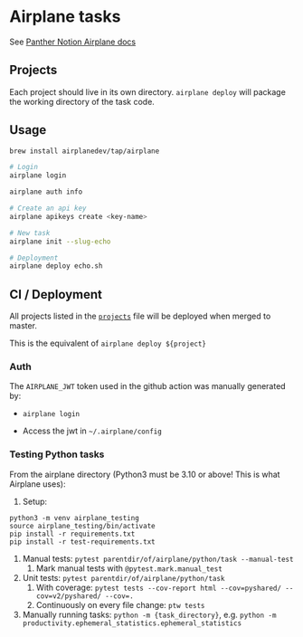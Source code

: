 # Airplane tasks
See [Panther Notion Airplane docs](https://www.notion.so/pantherlabs/Airplane-0389875e0c7b43eeba1a57dfbfdcce9a)

## Projects

Each project should live in its own directory. `airplane deploy` will package the working directory of the task code.



## Usage

```sh
brew install airplanedev/tap/airplane
```

```sh
# Login
airplane login

airplane auth info

# Create an api key
airplane apikeys create <key-name>

# New task
airplane init --slug-echo

# Deployment
airplane deploy echo.sh
```

## CI / Deployment

All projects listed in the [`projects`](projects) file will be deployed when merged to master.

This is the equivalent of `airplane deploy ${project}`


### Auth

The `AIRPLANE_JWT` token used in the github action was manually generated by:

  - `airplane login`

  - Access the jwt in  `~/.airplane/config`


### Testing Python tasks
From the airplane directory (Python3 must be 3.10 or above! This is what Airplane uses):
1. Setup:
```
python3 -m venv airplane_testing
source airplane_testing/bin/activate
pip install -r requirements.txt
pip install -r test-requirements.txt
```
1. Manual tests: `pytest parentdir/of/airplane/python/task --manual-test`
    1. Mark manual tests with `@pytest.mark.manual_test`
1. Unit tests: `pytest parentdir/of/airplane/python/task`
    1. With coverage: `pytest tests --cov-report html --cov=pyshared/ --cov=v2/pyshared/ --cov=.`
    1. Continuously on every file change: `ptw tests`
1. Manually running tasks: `python -m {task_directory}`, e.g. `python -m productivity.ephemeral_statistics.ephemeral_statistics`
